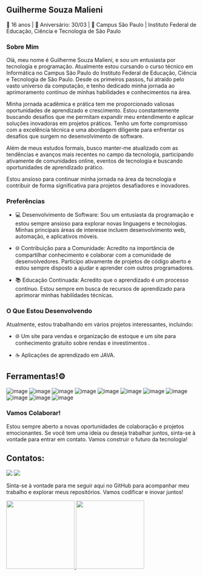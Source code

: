 ## Guilherme Souza Malieni

🎂 16 anos | 📅 Aniversário: 30/03 | 🏫 Campus São Paulo | Instituto Federal de Educação, Ciência e Tecnologia de São Paulo

### Sobre Mim
Olá, meu nome é Guilherme Souza Malieni, e sou um entusiasta por tecnologia e programação. Atualmente estou cursando o curso técnico em Informática no Campus São Paulo do Instituto Federal de Educação, Ciência e Tecnologia de São Paulo. Desde os primeiros passos, fui atraído pelo vasto universo da computação, e tenho dedicado minha jornada ao aprimoramento contínuo de minhas habilidades e conhecimentos na área.

Minha jornada acadêmica e prática tem me proporcionado valiosas oportunidades de aprendizado e crescimento. Estou constantemente buscando desafios que me permitam expandir meu entendimento e aplicar soluções inovadoras em projetos práticos. Tenho um forte compromisso com a excelência técnica e uma abordagem diligente para enfrentar os desafios que surgem no desenvolvimento de software.

Além de meus estudos formais, busco manter-me atualizado com as tendências e avanços mais recentes no campo da tecnologia, participando ativamente de comunidades online, eventos de tecnologia e buscando oportunidades de aprendizado prático.

Estou ansioso para continuar minha jornada na área da tecnologia e contribuir de forma significativa para projetos desafiadores e inovadores.

### Preferências

- 💻 Desenvolvimento de Software: Sou um entusiasta da programação e estou sempre ansioso para explorar novas linguagens e tecnologias. Minhas principais áreas de interesse incluem desenvolvimento web, automação, e aplicativos móveis.

- 🌐 Contribuição para a Comunidade: Acredito na importância de compartilhar conhecimento e colaborar com a comunidade de desenvolvedores. Participo ativamente de projetos de código aberto e estou sempre disposto a ajudar e aprender com outros programadores.

- 📚 Educação Continuada: Acredito que o aprendizado é um processo contínuo. Estou sempre em busca de recursos de aprendizado para aprimorar minhas habilidades técnicas.

### O Que Estou Desenvolvendo

Atualmente, estou trabalhando em vários projetos interessantes, incluindo:

- 🌐 Um site para vendas e organização de estoque e um site para conhecimento gratuito sobre rendas e investimentos .

- ☕ Aplicações de aprendizado em JAVA.



## Ferramentas!⚙
 ![image](https://github.com/Malieni/Malieni/assets/137828338/62cd89a8-f0c4-4e34-9669-20a5f333bdcc) 
      ![image](https://github.com/Malieni/Malieni/assets/137828338/c22d20d3-dbfa-4475-931f-2e058520e124)
         ![image](https://github.com/Malieni/Malieni/assets/137828338/e30c0e35-0fa1-4425-be26-0268dabe9040)
      ![image](https://github.com/Malieni/Malieni/assets/137828338/84ed4865-e647-468f-9f62-4fb07e761350)
      ![image](https://github.com/Malieni/Malieni/assets/137828338/0befd7fc-4a55-4dc7-8691-4a9c518184cd)
    ![image](https://github.com/Malieni/Malieni/assets/137828338/1f520f9d-8824-4790-9fdd-19bdd7e35823)
     ![image](https://github.com/Malieni/Malieni/assets/137828338/2d9fbc4d-7589-4f72-af53-d95dff7024f7)
     ![image](https://github.com/Malieni/Malieni/assets/137828338/85c8cddc-3d50-431d-8359-01fba160d24f)
     ![image](https://github.com/Malieni/Malieni/assets/137828338/585a5fa0-7225-4d9a-9e98-6cc9179481cf)
    ![image](https://github.com/Malieni/Malieni/assets/137828338/e0291422-2a82-4003-a617-19f9c475d8b2)
    ![image](https://github.com/Malieni/Malieni/assets/137828338/88ece4fd-f071-4907-9cb0-fcbd7f1c1d83)

### Vamos Colaborar!

Estou sempre aberto a novas oportunidades de colaboração e projetos emocionantes. Se você tem uma ideia ou deseja trabalhar juntos, sinta-se à vontade para entrar em contato. Vamos construir o futuro da tecnologia!


## Contatos:

<div>
<a href="https://instagram.com/gui.souza_s2" target="_blank"><img loading="lazy" src="https://img.shields.io/badge/-Instagram-%23E4405F?style=for-the-badge&logo=instagram&logoColor=white" target="_blank"></a>
<a href = "mailto:contato@Guilherme Souza Malieni"><img loading="lazy" src="https://img.shields.io/badge/Gmail-D14836?style=for-the-badge&logo=gmail&logoColor=white" target="_blank"></a> 
</div>


Sinta-se à vontade para me seguir aqui no GitHub para acompanhar meu trabalho e explorar meus repositórios. Vamos codificar e inovar juntos!


<div>
<a href="https://github.com/Malieni">
<img loading="lazy" height="180em" src="https://github-readme-stats.vercel.app/api/top-langs/?username=Malieni&layout=compact&langs_count=7&theme=dracula"/>
<img loading="lazy" height="180em" src="https://github-readme-stats.vercel.app/api?username=Malieni&show_icons=true&theme=dracula&include_all_commits=true&count_private=true"/>
</div>
